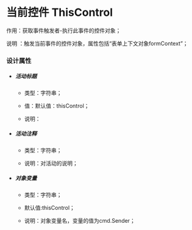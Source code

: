 # 当前控件 ThisControl

作用：获取事件触发者-执行此事件的控件对象；

说明 ：触发当前事件的控件对象，属性包括“表单上下文对象formContext”；

### 设计属性

* ##### 活动标题

  * 类型：字符串；

  * 值：默认值：thisControl；

  * 说明：
* ##### 活动注释

  * 类型：字符串；

  * 说明：对活动的说明；
* ##### 对象变量

  * 类型：字符串；

  * 默认值:thisControl；

  * 说明：对象变量名，变量的值为cmd.Sender；

##### 



